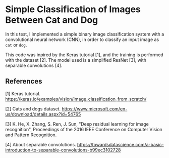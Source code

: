 # Simple Classification of Images Between Cat and Dog

In this test, I implemented a simple binary image classification system with a convolutional neural network (CNN), in order to classify an input image as `cat` or `dog`.

This code was inpired by the Keras tutorial [1], and the training is performed with the dataset [2]. The model used is a simplified ResNet [3], with separable convolutions [4].


## References

[1] Keras tutorial. https://keras.io/examples/vision/image_classification_from_scratch/

[2] Cats and dogs dataset. https://www.microsoft.com/en-us/download/details.aspx?id=54765

[3] K. He, X. Zhang, S. Ren, J. Sun, "Deep residual learning for image recognition", Proceedings of the 2016 IEEE Conference on Computer Vision and Pattern Recognition.

[4] About separable convolutions. https://towardsdatascience.com/a-basic-introduction-to-separable-convolutions-b99ec3102728
